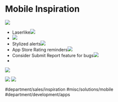 # Mobile Inspiration
![](Mobile%20Inspiration/1.jpg)
* Laserlike![](Mobile%20Inspiration/Image-1.jpg)
* ![](Mobile%20Inspiration/Image-1%202.jpg)
* Stylized alerts![](Mobile%20Inspiration/Image-1%203.jpg)
* App Store Rating reminders![](Mobile%20Inspiration/Image-1%204.jpg)
* Consider Submit Report feature for bugs![](Mobile%20Inspiration/Screen%20Shot%202017-07-10%20at%202.30.07%20PM.png)
* 
![](Mobile%20Inspiration/horizontal%202%20-%20need%20really%20good%20mood%20boards!.png)

![](Mobile%20Inspiration/Image-1%205.jpg)
![](Mobile%20Inspiration/horizontal%20menu%20example.png)

#department/sales/inspiration
#misc/solutions/mobile
#department/development/apps